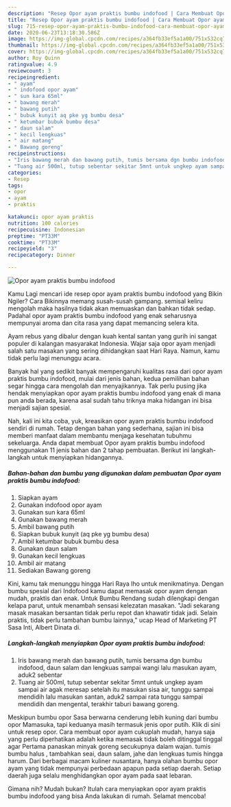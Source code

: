 ```yaml
---
description: "Resep Opor ayam praktis bumbu indofood | Cara Membuat Opor ayam praktis bumbu indofood Yang Lezat Sekali"
title: "Resep Opor ayam praktis bumbu indofood | Cara Membuat Opor ayam praktis bumbu indofood Yang Lezat Sekali"
slug: 715-resep-opor-ayam-praktis-bumbu-indofood-cara-membuat-opor-ayam-praktis-bumbu-indofood-yang-lezat-sekali
date: 2020-06-23T13:18:30.586Z
image: https://img-global.cpcdn.com/recipes/a364fb33ef5a1a00/751x532cq70/opor-ayam-praktis-bumbu-indofood-foto-resep-utama.jpg
thumbnail: https://img-global.cpcdn.com/recipes/a364fb33ef5a1a00/751x532cq70/opor-ayam-praktis-bumbu-indofood-foto-resep-utama.jpg
cover: https://img-global.cpcdn.com/recipes/a364fb33ef5a1a00/751x532cq70/opor-ayam-praktis-bumbu-indofood-foto-resep-utama.jpg
author: Roy Quinn
ratingvalue: 4.9
reviewcount: 3
recipeingredient:
- " ayam"
- " indofood opor ayam"
- " sun kara 65ml"
- " bawang merah"
- " bawang putih"
- " bubuk kunyit aq pke yg bumbu desa"
- " ketumbar bubuk bumbu desa"
- " daun salam"
- " kecil lengkuas"
- " air matang"
- " Bawang goreng"
recipeinstructions:
- "Iris bawang merah dan bawang putih, tumis bersama dgn bumbu indofood, daun salam dan lengkuas sampai wangi lalu masukan ayam, aduk2 sebentar"
- "Tuang air 500ml, tutup sebentar sekitar 5mnt untuk ungkep ayam sampai air agak meresap setelah itu masukan sisa air, tunggu sampai mendidih lalu masukan santan, aduk2 sampai rata tunggu sampai mendidih dan mengental, terakhir taburi bawang goreng."
categories:
- Resep
tags:
- opor
- ayam
- praktis

katakunci: opor ayam praktis 
nutrition: 100 calories
recipecuisine: Indonesian
preptime: "PT33M"
cooktime: "PT33M"
recipeyield: "3"
recipecategory: Dinner

---
```



![Opor ayam praktis bumbu indofood](https://img-global.cpcdn.com/recipes/a364fb33ef5a1a00/751x532cq70/opor-ayam-praktis-bumbu-indofood-foto-resep-utama.jpg)

Kamu Lagi mencari ide resep opor ayam praktis bumbu indofood yang Bikin Ngiler? Cara Bikinnya memang susah-susah gampang. semisal keliru mengolah maka hasilnya tidak akan memuaskan dan bahkan tidak sedap. Padahal opor ayam praktis bumbu indofood yang enak seharusnya mempunyai aroma dan cita rasa yang dapat memancing selera kita.

Ayam rebus yang dibalur dengan kuah kental santan yang gurih ini sangat populer di kalangan masyarakat Indonesia. Wajar saja opor ayam menjadi salah satu masakan yang sering dihidangkan saat Hari Raya. Namun, kamu tidak perlu lagi menunggu acara.

Banyak hal yang sedikit banyak mempengaruhi kualitas rasa dari opor ayam praktis bumbu indofood, mulai dari jenis bahan, kedua pemilihan bahan segar hingga cara mengolah dan menyajikannya. Tak perlu pusing jika hendak menyiapkan opor ayam praktis bumbu indofood yang enak di mana pun anda berada, karena asal sudah tahu triknya maka hidangan ini bisa menjadi sajian spesial.


Nah, kali ini kita coba, yuk, kreasikan opor ayam praktis bumbu indofood sendiri di rumah. Tetap dengan bahan yang sederhana, sajian ini bisa memberi manfaat dalam membantu menjaga kesehatan tubuhmu sekeluarga. Anda dapat membuat Opor ayam praktis bumbu indofood menggunakan 11 jenis bahan dan 2 tahap pembuatan. Berikut ini langkah-langkah untuk menyiapkan hidangannya.

<!--inarticleads1-->

##### Bahan-bahan dan bumbu yang digunakan dalam pembuatan Opor ayam praktis bumbu indofood:

1. Siapkan  ayam
1. Gunakan  indofood opor ayam
1. Gunakan  sun kara 65ml
1. Gunakan  bawang merah
1. Ambil  bawang putih
1. Siapkan  bubuk kunyit (aq pke yg bumbu desa)
1. Ambil  ketumbar bubuk bumbu desa
1. Gunakan  daun salam
1. Gunakan  kecil lengkuas
1. Ambil  air matang
1. Sediakan  Bawang goreng


Kini, kamu tak menunggu hingga Hari Raya lho untuk menikmatinya. Dengan bumbu spesial dari Indofood kamu dapat memasak opor ayam dengan mudah, praktis dan enak. Untuk Bumbu Rendang sudah dilengkapi dengan kelapa parut, untuk menambah sensasi kelezatan masakan. &#34;Jadi sekarang masak masakan bersantan tidak perlu repot dan khawatir tidak jadi. Selain praktis, tidak perlu tambahan bumbu lainnya,&#34; ucap Head of Marketing PT Sasa Inti, Albert Dinata di. 

<!--inarticleads2-->

##### Langkah-langkah menyiapkan Opor ayam praktis bumbu indofood:

1. Iris bawang merah dan bawang putih, tumis bersama dgn bumbu indofood, daun salam dan lengkuas sampai wangi lalu masukan ayam, aduk2 sebentar
1. Tuang air 500ml, tutup sebentar sekitar 5mnt untuk ungkep ayam sampai air agak meresap setelah itu masukan sisa air, tunggu sampai mendidih lalu masukan santan, aduk2 sampai rata tunggu sampai mendidih dan mengental, terakhir taburi bawang goreng.


Meskipun bumbu opor Sasa berwarna cenderung lebih kuning dari bumbu opor Mamasuka, tapi keduanya masih termasuk jenis opor putih. Klik di sini untuk resep opor. Cara membuat opor ayam cukuplah mudah, hanya saja yang perlu diperhatikan adalah ketika memasak tidak boleh ditinggal tinggal agar Pertama panaskan minyak goreng secukupnya dalam wajan. tumis bumbu halus , tambahkan seai, daun salam, jahe dan lengkuas tumis hingga harum. Dari berbagai macam kuliner nusantara, hanya olahan bumbu opor ayam yang tidak mempunyai perbedaan apapun pada setiap daerah. Setiap daerah juga selalu menghidangkan opor ayam pada saat lebaran. 

Gimana nih? Mudah bukan? Itulah cara menyiapkan opor ayam praktis bumbu indofood yang bisa Anda lakukan di rumah. Selamat mencoba!
